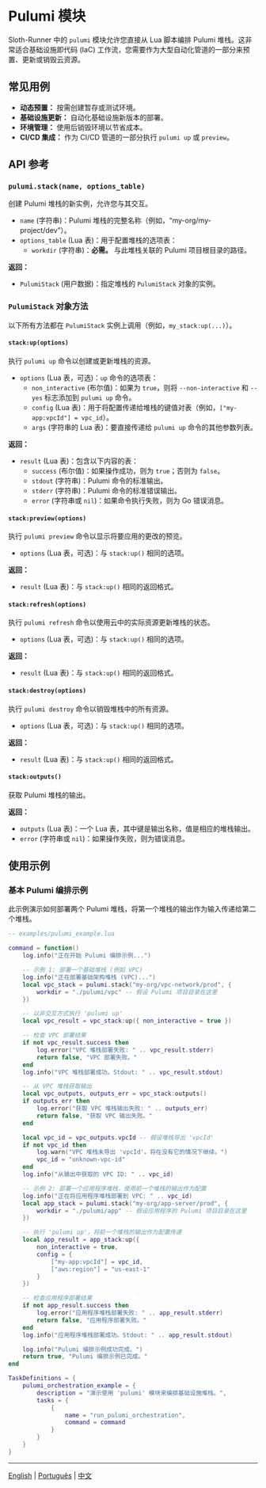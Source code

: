 # Pulumi 模块

Sloth-Runner 中的 `pulumi` 模块允许您直接从 Lua 脚本编排 Pulumi 堆栈。这非常适合基础设施即代码 (IaC) 工作流，您需要作为大型自动化管道的一部分来预置、更新或销毁云资源。

## 常见用例

*   **动态预置：** 按需创建暂存或测试环境。
*   **基础设施更新：** 自动化基础设施新版本的部署。
*   **环境管理：** 使用后销毁环境以节省成本。
*   **CI/CD 集成：** 作为 CI/CD 管道的一部分执行 `pulumi up` 或 `preview`。

## API 参考

### `pulumi.stack(name, options_table)`

创建 Pulumi 堆栈的新实例，允许您与其交互。

*   `name` (字符串)：Pulumi 堆栈的完整名称（例如，“my-org/my-project/dev”）。
*   `options_table` (Lua 表)：用于配置堆栈的选项表：
    *   `workdir` (字符串)：**必需。** 与此堆栈关联的 Pulumi 项目根目录的路径。

**返回：**
*   `PulumiStack` (用户数据)：指定堆栈的 `PulumiStack` 对象的实例。

### `PulumiStack` 对象方法

以下所有方法都在 `PulumiStack` 实例上调用（例如，`my_stack:up(...)`）。

#### `stack:up(options)`

执行 `pulumi up` 命令以创建或更新堆栈的资源。

*   `options` (Lua 表，可选)：`up` 命令的选项表：
    *   `non_interactive` (布尔值)：如果为 `true`，则将 `--non-interactive` 和 `--yes` 标志添加到 `pulumi up` 命令。
    *   `config` (Lua 表)：用于将配置传递给堆栈的键值对表（例如，`["my-app:vpcId"] = vpc_id`）。
    *   `args` (字符串的 Lua 表)：要直接传递给 `pulumi up` 命令的其他参数列表。

**返回：**
*   `result` (Lua 表)：包含以下内容的表：
    *   `success` (布尔值)：如果操作成功，则为 `true`；否则为 `false`。
    *   `stdout` (字符串)：Pulumi 命令的标准输出。
    *   `stderr` (字符串)：Pulumi 命令的标准错误输出。
    *   `error` (字符串或 `nil`)：如果命令执行失败，则为 Go 错误消息。

#### `stack:preview(options)`

执行 `pulumi preview` 命令以显示将要应用的更改的预览。

*   `options` (Lua 表，可选)：与 `stack:up()` 相同的选项。

**返回：**
*   `result` (Lua 表)：与 `stack:up()` 相同的返回格式。

#### `stack:refresh(options)`

执行 `pulumi refresh` 命令以使用云中的实际资源更新堆栈的状态。

*   `options` (Lua 表，可选)：与 `stack:up()` 相同的选项。

**返回：**
*   `result` (Lua 表)：与 `stack:up()` 相同的返回格式。

#### `stack:destroy(options)`

执行 `pulumi destroy` 命令以销毁堆栈中的所有资源。

*   `options` (Lua 表，可选)：与 `stack:up()` 相同的选项。

**返回：**
*   `result` (Lua 表)：与 `stack:up()` 相同的返回格式。

#### `stack:outputs()`

获取 Pulumi 堆栈的输出。

**返回：**
*   `outputs` (Lua 表)：一个 Lua 表，其中键是输出名称，值是相应的堆栈输出。
*   `error` (字符串或 `nil`)：如果操作失败，则为错误消息。

## 使用示例

### 基本 Pulumi 编排示例

此示例演示如何部署两个 Pulumi 堆栈，将第一个堆栈的输出作为输入传递给第二个堆栈。

```lua
-- examples/pulumi_example.lua

command = function()
    log.info("正在开始 Pulumi 编排示例...")

    -- 示例 1: 部署一个基础堆栈 (例如 VPC)
    log.info("正在部署基础架构堆栈 (VPC)...")
    local vpc_stack = pulumi.stack("my-org/vpc-network/prod", {
        workdir = "./pulumi/vpc" -- 假设 Pulumi 项目目录在这里
    })

    -- 以非交互方式执行 'pulumi up'
    local vpc_result = vpc_stack:up({ non_interactive = true })

    -- 检查 VPC 部署结果
    if not vpc_result.success then
        log.error("VPC 堆栈部署失败: " .. vpc_result.stderr)
        return false, "VPC 部署失败。"
    end
    log.info("VPC 堆栈部署成功。Stdout: " .. vpc_result.stdout)

    -- 从 VPC 堆栈获取输出
    local vpc_outputs, outputs_err = vpc_stack:outputs()
    if outputs_err then
        log.error("获取 VPC 堆栈输出失败: " .. outputs_err)
        return false, "获取 VPC 输出失败。"
    end

    local vpc_id = vpc_outputs.vpcId -- 假设堆栈导出 'vpcId'
    if not vpc_id then
        log.warn("VPC 堆栈未导出 'vpcId'。将在没有它的情况下继续。")
        vpc_id = "unknown-vpc-id"
    end
    log.info("从输出中获取的 VPC ID: " .. vpc_id)

    -- 示例 2: 部署一个应用程序堆栈，使用前一个堆栈的输出作为配置
    log.info("正在将应用程序堆栈部署到 VPC: " .. vpc_id)
    local app_stack = pulumi.stack("my-org/app-server/prod", {
        workdir = "./pulumi/app" -- 假设应用程序的 Pulumi 项目目录在这里
    })

    -- 执行 'pulumi up'，将前一个堆栈的输出作为配置传递
    local app_result = app_stack:up({
        non_interactive = true,
        config = {
            ["my-app:vpcId"] = vpc_id,
            ["aws:region"] = "us-east-1"
        }
    })

    -- 检查应用程序部署结果
    if not app_result.success then
        log.error("应用程序堆栈部署失败: " .. app_result.stderr)
        return false, "应用程序部署失败。"
    end
    log.info("应用程序堆栈部署成功。Stdout: " .. app_result.stdout)

    log.info("Pulumi 编排示例成功完成。")
    return true, "Pulumi 编排示例已完成。"
end

TaskDefinitions = {
    pulumi_orchestration_example = {
        description = "演示使用 'pulumi' 模块来编排基础设施堆栈。",
        tasks = {
            {
                name = "run_pulumi_orchestration",
                command = command
            }
        }
    }
}
```

---
[English](../../en/modules/pulumi.md) | [Português](../../pt/modules/pulumi.md) | [中文](./pulumi.md)